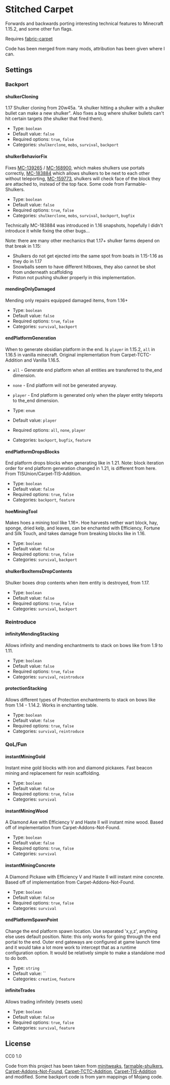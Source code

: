 # Stitched Carpet

Forwards and backwards porting interesting technical features to Minecraft 1.15.2, and some other fun flags.

Requires [fabric-carpet](https://github.com/gnembon/fabric-carpet)

Code has been merged from many mods, attribution has been given where I can.

## Settings

### Backport

#### shulkerCloning

1.17 Shulker cloning from 20w45a.
"A shulker hitting a shulker with a shulker bullet can make a new shulker".
Also fixes a bug where shulker bullets can't hit certain targets (the shulker that
fired them).

- Type: `boolean`
- Default value: `false`
- Required options: `true`, `false`
- Categories: `shulkerclone`, `mobs`, `survival`, `backport`

#### shulkerBehaviorFix

Fixes [MC-139265](https://bugs.mojang.com/browse/MC-139265) / [MC-168900](https://bugs.mojang.com/browse/MC-168900),
which makes shulkers use portals correctly, [MC-183884](https://bugs.mojang.com/browse/MC-183884) which allows shulkers
to be next to each other without teleporting, [MC-159773](https://bugs.mojang.com/browse/MC/issues/MC-159773),
shulkers will check face of the block they are attached to, instead of the top face.
Some code from Farmable-Shulkers.

- Type: `boolean`
- Default value: `false`
- Required options: `true`, `false`
- Categories: `shulkerclone`, `mobs`, `survival`, `backport`, `bugfix`

Technically MC-183884 was introduced in 1.16 snapshots, hopefully I didn't introduce it while fixing
the other bugs...

Note: there are many other mechanics that 1.17+ shulker farms depend on that break in 1.15:
- Shulkers do not get ejected into the same spot from boats in 1.15-1.16 as they do in 1.17
- Snowballs seem to have different hitboxes, they also cannot be shot from underneath scaffolding
- Piston not pushing shulker properly in this implementation.

#### mendingOnlyDamaged

Mending only repairs equipped damaged items, from 1.16+

- Type: `boolean`
- Default value: `false`
- Required options: `true`, `false`
- Categories: `survival`, `backport`

#### endPlatformGeneration

When to generate obsidian platform in the end. Is `player` in 1.15.2, `all` in 1.16.5 in vanilla minecraft.
Original implementation from Carpet-TCTC-Addition and Vanilla 1.16.5.

- `all` - Generate end platform when all entities are transferred to the_end dimension.
- `none` - End platform will not be generated anyway.
- `player` - End platform is generated only when the player entity teleports to the_end dimension.

- Type: `enum`
- Default value: `player`
- Required options: `all`, `none`, `player`
- Categories: `backport`, `bugfix`, `feature`

#### endPlatformDropsBlocks

End platform drops blocks when generating like in 1.21. Note: block iteration order for end platform generation changed in 1.21, is different from here.
From TISUnion/Carpet-TIS-Addition.

- Type: `boolean`
- Default value: `false`
- Required options: `true`, `false`
- Categories: `backport`, `feature`

#### hoeMiningTool

Makes hoes a mining tool like 1.16+.
Hoe harvests nether wart block, hay, sponge, dried kelp, and leaves, can be enchanted with Efficiency, Fortune and
Silk Touch, and takes damage from breaking blocks like in 1.16.

- Type: `boolean`
- Default value: `false`
- Required options: `true`, `false`
- Categories: `survival`, `backport`

#### shulkerBoxItemsDropContents

Shulker boxes drop contents when item entity is destroyed, from 1.17.

- Type: `boolean`
- Default value: `false`
- Required options: `true`, `false`
- Categories: `survival`, `backport`

### Reintroduce

#### infinityMendingStacking

Allows infinity and mending enchantments to stack on bows like from 1.9 to 1.11.

- Type: `boolean`
- Default value: `false`
- Required options: `true`, `false`
- Categories: `survival`, `reintroduce`

#### protectionStacking

Allows different types of Protection enchantments to stack on bows like from 1.14 - 1.14.2.
Works in enchanting table.

- Type: `boolean`
- Default value: `false`
- Required options: `true`, `false`
- Categories: `survival`, `reintroduce`


### QoL/Fun

#### instantMiningGold

Instant mine gold blocks with iron and diamond pickaxes. Fast beacon mining and replacement for resin scaffolding.

- Type: `boolean`
- Default value: `false`
- Required options: `true`, `false`
- Categories: `survival`

#### instantMiningWood

A Diamond Axe with Efficiency V and Haste II will instant mine wood.
Based off of implementation from Carpet-Addons-Not-Found.

- Type: `boolean`
- Default value: `false`
- Required options: `true`, `false`
- Categories: `survival`

#### instantMiningConcrete

A Diamond Pickaxe with Efficiency V and Haste II will instant mine concrete.
Based off of implementation from Carpet-Addons-Not-Found.

- Type: `boolean`
- Default value: `false`
- Required options: `true`, `false`
- Categories: `survival`

#### endPlatformSpawnPoint

Change the end platform spawn location. Use separated 'x,y,z', anything else uses default position.
Note: this only works for going through the end portal to the end. Outer end gateways are configured at game launch time
and it would take a lot more work to intercept that as a runtime configuration option. It would be relatively simple to
make a standalone mod to do both.

- Type: `string`
- Default value: ``
- Categories: `creative`, `feature`

#### infiniteTrades

Allows trading infinitely (resets uses)

- Type: `boolean`
- Default value: `false`
- Required options: `true`, `false`
- Categories: `survival`, `feature`

## License

CC0 1.0

Code from this project has been taken from [minitweaks](https://github.com/manyrandomthings/minitweaks),
[farmable-shulkers](https://github.com/Kira-NT/farmable-shulkers),
[Carpet-Addons-Not-Found](https://github.com/Gilly7CE/Carpet-Addons-Not-Found),
[Carpet-TCTC-Addition](https://github.com/The-Cat-Town-Craft/Carpet-TCTC-Addition),
[Carpet-TIS-Addition](https://github.com/TISUnion/Carpet-TIS-Addition) and modified.
Some backport code is from yarn mappings of Mojang code.

